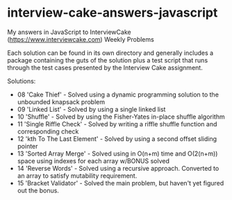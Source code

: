 interview-cake-answers-javascript
=================================

My answers in JavaScript to InterviewCake (https://www.interviewcake.com) Weekly Problems

Each solution can be found in its own directory and generally includes a package containing the guts of the solution
plus a test script that runs through the test cases presented by the Interview Cake assignment.

Solutions:

* 08 'Cake Thief' - Solved using a dynamic programming solution to the unbounded knapsack problem
* 09 'Linked List' - Solved by using a single linked list
* 10 'Shuffle' - Solved by using the Fisher-Yates in-place shuffle algorithm
* 11 'Single Riffle Check' - Solved by writing a riffle shuffle function and corresponding check
* 12 'kth To The Last Element' - Solved by using a second offset sliding pointer
* 13 'Sorted Array Merge' - Solved using in O(n+m) time and O(2(n+m)) space using indexes for each array w/BONUS solved
* 14 'Reverse Words' - Solved using a recursive approach. Converted to an array to satisfy mutability requirement.
* 15 'Bracket Validator' - Solved the main problem, but haven't yet figured out the bonus.
